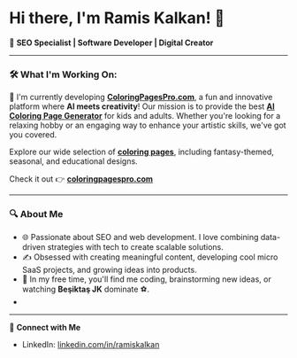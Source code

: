 # Hi there, I'm Ramis Kalkan! 👋

🚀 **SEO Specialist | Software Developer | Digital Creator**

---

### 🛠 What I'm Working On:

🎨 I'm currently developing [**ColoringPagesPro.com**](https://coloringpagespro.com), a fun and innovative platform where **AI meets creativity**! Our mission is to provide the best **[AI Coloring Page Generator](https://coloringpagespro.com)** for kids and adults. Whether you're looking for a relaxing hobby or an engaging way to enhance your artistic skills, we've got you covered.  

Explore our wide selection of [**coloring pages**](https://coloringpagespro.com/coloring-pages), including fantasy-themed, seasonal, and educational designs.  

Check it out 👉 [**coloringpagespro.com**](https://coloringpagespro.com)

---

### 🔍 About Me

- 🌐 Passionate about SEO and web development. I love combining data-driven strategies with tech to create scalable solutions.
- ✍️ Obsessed with creating meaningful content, developing cool micro SaaS projects, and growing ideas into products.
- 🧩 In my free time, you'll find me coding, brainstorming new ideas, or watching **Beşiktaş JK** dominate ⚽.
- 
---

🔗 **Connect with Me**  
- LinkedIn: [linkedin.com/in/ramiskalkan](https://www.linkedin.com/in/ramiskalkan) 

<!--
**ramiskalkan/ramiskalkan** is a ✨ _special_ ✨ repository because its `README.md` (this file) appears on your GitHub profile.

Here are some ideas to get you started:

- 🔭 I’m currently working on ...
- 🌱 I’m currently learning ...
- 👯 I’m looking to collaborate on ...
- 🤔 I’m looking for help with ...
- 💬 Ask me about ...
- 📫 How to reach me: ...
- 😄 Pronouns: ...
- ⚡ Fun fact: ...
-->
